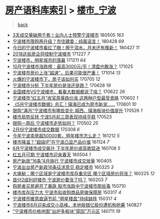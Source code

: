 [房产语料库索引](../../README.md)  > [楼市_宁波](楼市_宁波.md)
====
> [back](../README.md)

- [3天成交量破两千套！业内人士预警宁波楼市](http://jkwz.applinzi.com/ittc/7099538151859291142.html#3%E5%A4%A9%E6%88%90%E4%BA%A4%E9%87%8F%E7%A0%B4%E4%B8%A4%E5%8D%83%E5%A5%97%EF%BC%81%E4%B8%9A%E5%86%85%E4%BA%BA%E5%A3%AB%E9%A2%84%E8%AD%A6%E5%AE%81%E6%B3%A2%E6%A5%BC%E5%B8%82) 180505 *163* 
- [宁波楼市限购再升级？市住建委：纯属谣言！](http://jkwz.applinzi.com/ittc/7097105783399646218.html#%E5%AE%81%E6%B3%A2%E6%A5%BC%E5%B8%82%E9%99%90%E8%B4%AD%E5%86%8D%E5%8D%87%E7%BA%A7%EF%BC%9F%E5%B8%82%E4%BD%8F%E5%BB%BA%E5%A7%94%EF%BC%9A%E7%BA%AF%E5%B1%9E%E8%B0%A3%E8%A8%80%EF%BC%81) 180428 *69* 
- [今日的宁波楼市看红了眼！擦干泪水，月末还有推新！](http://jkwz.applinzi.com/ittc/7096696674758165514.html#%E4%BB%8A%E6%97%A5%E7%9A%84%E5%AE%81%E6%B3%A2%E6%A5%BC%E5%B8%82%E7%9C%8B%E7%BA%A2%E4%BA%86%E7%9C%BC%EF%BC%81%E6%93%A6%E5%B9%B2%E6%B3%AA%E6%B0%B4%EF%BC%8C%E6%9C%88%E6%9C%AB%E8%BF%98%E6%9C%89%E6%8E%A8%E6%96%B0%EF%BC%81) 180427 *11* 
- [2018这些房企将控制宁波楼市](http://jkwz.applinzi.com/ittc/7051693536179651601.html#2018%E8%BF%99%E4%BA%9B%E6%88%BF%E4%BC%81%E5%B0%86%E6%8E%A7%E5%88%B6%E5%AE%81%E6%B3%A2%E6%A5%BC%E5%B8%82) 171227 *7* 
- [宁波楼市，明星城市的落幕](http://jkwz.applinzi.com/ittc/7045788645389239312.html#%E5%AE%81%E6%B3%A2%E6%A5%BC%E5%B8%82%EF%BC%8C%E6%98%8E%E6%98%9F%E5%9F%8E%E5%B8%82%E7%9A%84%E8%90%BD%E5%B9%95) 171211 *64* 
- [10月宁波楼市涨跌榜：最高3000元/平！清盘也敢涨？](http://jkwz.applinzi.com/ittc/7028431808365069328.html#10%E6%9C%88%E5%AE%81%E6%B3%A2%E6%A5%BC%E5%B8%82%E6%B6%A8%E8%B7%8C%E6%A6%9C%EF%BC%9A%E6%9C%80%E9%AB%983000%E5%85%83%2F%E5%B9%B3%EF%BC%81%E6%B8%85%E7%9B%98%E4%B9%9F%E6%95%A2%E6%B6%A8%EF%BC%9F) 171025  
- [宁波楼市房价上涨“超速”，后果可能很严重！](http://jkwz.applinzi.com/ittc/7024258185714730000.html#%E5%AE%81%E6%B3%A2%E6%A5%BC%E5%B8%82%E6%88%BF%E4%BB%B7%E4%B8%8A%E6%B6%A8%E2%80%9C%E8%B6%85%E9%80%9F%E2%80%9D%EF%BC%8C%E5%90%8E%E6%9E%9C%E5%8F%AF%E8%83%BD%E5%BE%88%E4%B8%A5%E9%87%8D%EF%BC%81) 171014 *13* 
- [火爆的宁波楼市下，房子该如何买](http://jkwz.applinzi.com/ittc/6986843659293950981.html#%E7%81%AB%E7%88%86%E7%9A%84%E5%AE%81%E6%B3%A2%E6%A5%BC%E5%B8%82%E4%B8%8B%EF%BC%8C%E6%88%BF%E5%AD%90%E8%AF%A5%E5%A6%82%E4%BD%95%E4%B9%B0) 170705 *12* 
- [宁波楼市分析 下半年房价是涨还是跌？](http://jkwz.applinzi.com/ittc/6984223056791602180.html#%E5%AE%81%E6%B3%A2%E6%A5%BC%E5%B8%82%E5%88%86%E6%9E%90+%E4%B8%8B%E5%8D%8A%E5%B9%B4%E6%88%BF%E4%BB%B7%E6%98%AF%E6%B6%A8%E8%BF%98%E6%98%AF%E8%B7%8C%EF%BC%9F) 170628 *19* 
- [全国楼市VS宁波楼市，看看大数据都说了啥？](http://jkwz.applinzi.com/ittc/6982004447335941125.html#%E5%85%A8%E5%9B%BD%E6%A5%BC%E5%B8%82VS%E5%AE%81%E6%B3%A2%E6%A5%BC%E5%B8%82%EF%BC%8C%E7%9C%8B%E7%9C%8B%E5%A4%A7%E6%95%B0%E6%8D%AE%E9%83%BD%E8%AF%B4%E4%BA%86%E5%95%A5%EF%BC%9F) 170622 *26* 
- [宁波楼市“红五月”收官周量跌价涨 这两种户型最受青睐](http://jkwz.applinzi.com/ittc/6974477310609589252.html#%E5%AE%81%E6%B3%A2%E6%A5%BC%E5%B8%82%E2%80%9C%E7%BA%A2%E4%BA%94%E6%9C%88%E2%80%9D%E6%94%B6%E5%AE%98%E5%91%A8%E9%87%8F%E8%B7%8C%E4%BB%B7%E6%B6%A8+%E8%BF%99%E4%B8%A4%E7%A7%8D%E6%88%B7%E5%9E%8B%E6%9C%80%E5%8F%97%E9%9D%92%E7%9D%90) 170602 *1* 
- [《5月宁波楼市数据》总汇！镇海已成为房市新宠……](http://jkwz.applinzi.com/ittc/6974214046197744645.html#%E3%80%8A5%E6%9C%88%E5%AE%81%E6%B3%A2%E6%A5%BC%E5%B8%82%E6%95%B0%E6%8D%AE%E3%80%8B%E6%80%BB%E6%B1%87%EF%BC%81%E9%95%87%E6%B5%B7%E5%B7%B2%E6%88%90%E4%B8%BA%E6%88%BF%E5%B8%82%E6%96%B0%E5%AE%A0%E2%80%A6%E2%80%A6) 170601 *10* 
- [限购“满月”宁波楼市有哪些变化 城西、镇海板块价值提升](http://jkwz.applinzi.com/ittc/6971872294468060164.html#%E9%99%90%E8%B4%AD%E2%80%9C%E6%BB%A1%E6%9C%88%E2%80%9D%E5%AE%81%E6%B3%A2%E6%A5%BC%E5%B8%82%E6%9C%89%E5%93%AA%E4%BA%9B%E5%8F%98%E5%8C%96+%E5%9F%8E%E8%A5%BF%E3%80%81%E9%95%87%E6%B5%B7%E6%9D%BF%E5%9D%97%E4%BB%B7%E5%80%BC%E6%8F%90%E5%8D%87) 170526 *1* 
- [楼市局势反转 宁波5月前三周表现持续平稳](http://jkwz.applinzi.com/ittc/6970798192575644676.html#%E6%A5%BC%E5%B8%82%E5%B1%80%E5%8A%BF%E5%8F%8D%E8%BD%AC+%E5%AE%81%E6%B3%A25%E6%9C%88%E5%89%8D%E4%B8%89%E5%91%A8%E8%A1%A8%E7%8E%B0%E6%8C%81%E7%BB%AD%E5%B9%B3%E7%A8%B3) 170523  
- [限购一周后 宁波楼市走势如何？](http://jkwz.applinzi.com/ittc/6963012881040802820.html#%E9%99%90%E8%B4%AD%E4%B8%80%E5%91%A8%E5%90%8E+%E5%AE%81%E6%B3%A2%E6%A5%BC%E5%B8%82%E8%B5%B0%E5%8A%BF%E5%A6%82%E4%BD%95%EF%BC%9F) 170502 *25* 
- [2月份宁波楼市成交数据](http://jkwz.applinzi.com/ittc/6942640157806298116.html#2%E6%9C%88%E4%BB%BD%E5%AE%81%E6%B3%A2%E6%A5%BC%E5%B8%82%E6%88%90%E4%BA%A4%E6%95%B0%E6%8D%AE) 170308 *6* 
- [今年宁波卖房超50000套，明年楼市怎么走？](http://jkwz.applinzi.com/ittc/6910716136739308549.html#%E4%BB%8A%E5%B9%B4%E5%AE%81%E6%B3%A2%E5%8D%96%E6%88%BF%E8%B6%8550000%E5%A5%97%EF%BC%8C%E6%98%8E%E5%B9%B4%E6%A5%BC%E5%B8%82%E6%80%8E%E4%B9%88%E8%B5%B0%EF%BC%9F) 161212 *5* 
- [楼市降温？“超级IP”在宁波凸显产品价值](http://jkwz.applinzi.com/ittc/6904084531551683589.html#%E6%A5%BC%E5%B8%82%E9%99%8D%E6%B8%A9%EF%BC%9F%E2%80%9C%E8%B6%85%E7%BA%A7IP%E2%80%9D%E5%9C%A8%E5%AE%81%E6%B3%A2%E5%87%B8%E6%98%BE%E4%BA%A7%E5%93%81%E4%BB%B7%E5%80%BC) 161124 *7* 
- [6月宁波楼市成交飙升 下半年房价或高歌猛进](http://jkwz.applinzi.com/ittc/6852522107162067973.html#6%E6%9C%88%E5%AE%81%E6%B3%A2%E6%A5%BC%E5%B8%82%E6%88%90%E4%BA%A4%E9%A3%99%E5%8D%87+%E4%B8%8B%E5%8D%8A%E5%B9%B4%E6%88%BF%E4%BB%B7%E6%88%96%E9%AB%98%E6%AD%8C%E7%8C%9B%E8%BF%9B) 160708 *5* 
- [红五月可期 宁波楼市迎来春天](http://jkwz.applinzi.com/ittc/6828334504363951108.html#%E7%BA%A2%E4%BA%94%E6%9C%88%E5%8F%AF%E6%9C%9F+%E5%AE%81%E6%B3%A2%E6%A5%BC%E5%B8%82%E8%BF%8E%E6%9D%A5%E6%98%A5%E5%A4%A9) 160504 *1* 
- [房产新政“16条”4月施行 宁波楼市成交放量](http://jkwz.applinzi.com/ittc/6817596019516638213.html#%E6%88%BF%E4%BA%A7%E6%96%B0%E6%94%BF%E2%80%9C16%E6%9D%A1%E2%80%9D4%E6%9C%88%E6%96%BD%E8%A1%8C+%E5%AE%81%E6%B3%A2%E6%A5%BC%E5%B8%82%E6%88%90%E4%BA%A4%E6%94%BE%E9%87%8F) 160405  
- [宁波出台房产新政16条征求意见 稳定楼市](http://jkwz.applinzi.com/ittc/6813565806734476293.html#%E5%AE%81%E6%B3%A2%E5%87%BA%E5%8F%B0%E6%88%BF%E4%BA%A7%E6%96%B0%E6%94%BF16%E6%9D%A1%E5%BE%81%E6%B1%82%E6%84%8F%E8%A7%81+%E7%A8%B3%E5%AE%9A%E6%A5%BC%E5%B8%82) 160325 *3* 
- [大揭秘：哪个区域是宁波楼市库存重灾区 哪个区域房价将涨？](http://jkwz.applinzi.com/ittc/6802785927369851909.html#%E5%A4%A7%E6%8F%AD%E7%A7%98%EF%BC%9A%E5%93%AA%E4%B8%AA%E5%8C%BA%E5%9F%9F%E6%98%AF%E5%AE%81%E6%B3%A2%E6%A5%BC%E5%B8%82%E5%BA%93%E5%AD%98%E9%87%8D%E7%81%BE%E5%8C%BA+%E5%93%AA%E4%B8%AA%E5%8C%BA%E5%9F%9F%E6%88%BF%E4%BB%B7%E5%B0%86%E6%B6%A8%EF%BC%9F) 160225 *12* 
- [首付2成利好楼市 宁波房价要涨了吗？](http://jkwz.applinzi.com/ittc/6794543141151572996.html#%E9%A6%96%E4%BB%982%E6%88%90%E5%88%A9%E5%A5%BD%E6%A5%BC%E5%B8%82+%E5%AE%81%E6%B3%A2%E6%88%BF%E4%BB%B7%E8%A6%81%E6%B6%A8%E4%BA%86%E5%90%97%EF%BC%9F) 160203 *7* 
- [购房者买房避开了暴跌 股市涨跌中宁波楼市那些事](http://jkwz.applinzi.com/ittc/547650611422615982.html#%E8%B4%AD%E6%88%BF%E8%80%85%E4%B9%B0%E6%88%BF%E9%81%BF%E5%BC%80%E4%BA%86%E6%9A%B4%E8%B7%8C+%E8%82%A1%E5%B8%82%E6%B6%A8%E8%B7%8C%E4%B8%AD%E5%AE%81%E6%B3%A2%E6%A5%BC%E5%B8%82%E9%82%A3%E4%BA%9B%E4%BA%8B) 150710  
- [楼市库存压力大 宁波市拟收购商品房做保障房](http://jkwz.applinzi.com/ittc/547650611394707355.html#%E6%A5%BC%E5%B8%82%E5%BA%93%E5%AD%98%E5%8E%8B%E5%8A%9B%E5%A4%A7+%E5%AE%81%E6%B3%A2%E5%B8%82%E6%8B%9F%E6%94%B6%E8%B4%AD%E5%95%86%E5%93%81%E6%88%BF%E5%81%9A%E4%BF%9D%E9%9A%9C%E6%88%BF) 150317 *4* 
- [宁波楼市暖意直逼节前 &quot;明星楼盘&quot;持续缺阵](http://jkwz.applinzi.com/ittc/547650611395564900.html#%E5%AE%81%E6%B3%A2%E6%A5%BC%E5%B8%82%E6%9A%96%E6%84%8F%E7%9B%B4%E9%80%BC%E8%8A%82%E5%89%8D+%26quot%3B%E6%98%8E%E6%98%9F%E6%A5%BC%E7%9B%98%26quot%3B%E6%8C%81%E7%BB%AD%E7%BC%BA%E9%98%B5) 150317 *4* 
- [宁波楼市8月迎来成交小高峰，本地股银亿股份遭机构抢筹](http://jkwz.applinzi.com/ittc/547650611370554959.html#%E5%AE%81%E6%B3%A2%E6%A5%BC%E5%B8%828%E6%9C%88%E8%BF%8E%E6%9D%A5%E6%88%90%E4%BA%A4%E5%B0%8F%E9%AB%98%E5%B3%B0%EF%BC%8C%E6%9C%AC%E5%9C%B0%E8%82%A1%E9%93%B6%E4%BA%BF%E8%82%A1%E4%BB%BD%E9%81%AD%E6%9C%BA%E6%9E%84%E6%8A%A2%E7%AD%B9) 140827  
- [&quot;宁波楼市价格地图&quot;出炉多板块&quot;穿回&quot;万元区](http://jkwz.applinzi.com/ittc/547650611370360106.html#%26quot%3B%E5%AE%81%E6%B3%A2%E6%A5%BC%E5%B8%82%E4%BB%B7%E6%A0%BC%E5%9C%B0%E5%9B%BE%26quot%3B%E5%87%BA%E7%82%89%E5%A4%9A%E6%9D%BF%E5%9D%97%26quot%3B%E7%A9%BF%E5%9B%9E%26quot%3B%E4%B8%87%E5%85%83%E5%8C%BA) 140711 *19* 
